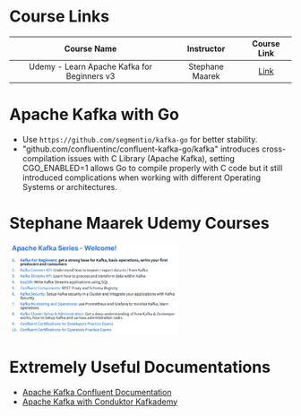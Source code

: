# Course Links

|                 Course Name                 |   Instructor    |                    Course Link                     |
| :-----------------------------------------: | :-------------: | :------------------------------------------------: |
| Udemy - Learn Apache Kafka for Beginners v3 | Stephane Maarek | [Link](https://www.udemy.com/course/apache-kafka/) |

# Apache Kafka with Go

- Use `https://github.com/segmentio/kafka-go` for better stability.
- "github.com/confluentinc/confluent-kafka-go/kafka" introduces cross-compilation issues with C Library (Apache Kafka), setting CGO_ENABLED=1 allows Go to compile properly with C code but it still introduced complications when working with different Operating Systems or architectures.

# Stephane Maarek Udemy Courses

<img src="./stephane-maarek-udemy-courses.png" width="60%" />

# Extremely Useful Documentations

- [Apache Kafka Confluent Documentation](https://docs.confluent.io/kafka/introduction.html)
- [Apache Kafka with Conduktor Kafkademy](https://learn.conduktor.io/kafka/?fob=TKfV2IfyHyFctX5P)
